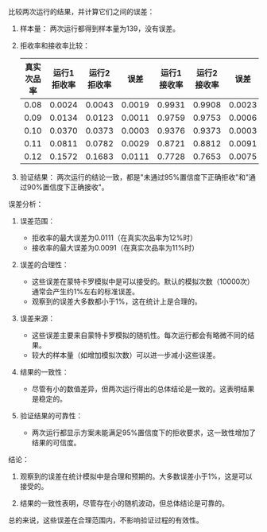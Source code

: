 比较两次运行的结果，并计算它们之间的误差：

1. 样本量：
   两次运行都得到样本量为139，没有误差。

2. 拒收率和接收率比较：

   | 真实次品率 | 运行1拒收率 | 运行2拒收率 | 误差 | 运行1接收率 | 运行2接收率 | 误差 |
   |------------|-------------|-------------|------|-------------|-------------|------|
   | 0.08       | 0.0024      | 0.0043      | 0.0019 | 0.9931      | 0.9908      | 0.0023 |
   | 0.09       | 0.0134      | 0.0123      | 0.0011 | 0.9759      | 0.9753      | 0.0006 |
   | 0.10       | 0.0370      | 0.0373      | 0.0003 | 0.9376      | 0.9373      | 0.0003 |
   | 0.11       | 0.0811      | 0.0782      | 0.0029 | 0.8721      | 0.8812      | 0.0091 |
   | 0.12       | 0.1572      | 0.1683      | 0.0111 | 0.7728      | 0.7653      | 0.0075 |

3. 验证结果：
   两次运行的结论一致，都是"未通过95%置信度下正确拒收"和"通过90%置信度下正确接收"。

误差分析：

1. 误差范围：
   - 拒收率的最大误差为0.0111（在真实次品率为12%时）
   - 接收率的最大误差为0.0091（在真实次品率为11%时）

2. 误差的合理性：
   - 这些误差在蒙特卡罗模拟中是可以接受的。默认的模拟次数（10000次）通常会产生约1%左右的标准误差。
   - 观察到的误差大多数都小于1%，这在统计上是合理的。

3. 误差来源：
   - 这些误差主要来自蒙特卡罗模拟的随机性。每次运行都会有略微不同的结果。
   - 较大的样本量（如增加模拟次数）可以进一步减小这些误差。

4. 结果的一致性：
   - 尽管有小的数值差异，但两次运行得出的总体结论是一致的。这表明结果是稳定的。

5. 验证结果的可靠性：
   - 两次运行都显示方案未能满足95%置信度下的拒收要求，这一致性增加了结果的可信度。

结论：

1. 观察到的误差在统计模拟中是合理和预期的。大多数误差小于1%，这是可以接受的。

2. 结果的一致性表明，尽管存在小的随机波动，但总体结论是可靠的。

总的来说，这些误差在合理范围内，不影响验证过程的有效性。